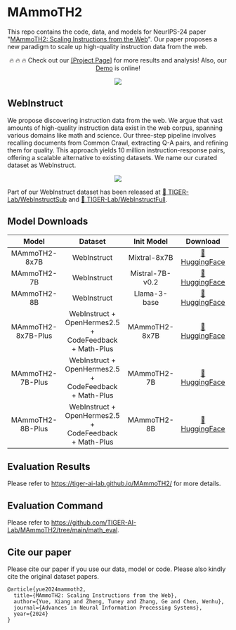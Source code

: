 # MAmmoTH2

This repo contains the code, data, and models for NeurIPS-24 paper "[MAmmoTH2: Scaling Instructions from the Web](https://arxiv.org/abs/2405.03548)". Our paper proposes a new paradigm to scale up high-quality instruction data from the web.

<div align="center">
 🔥 🔥 🔥 Check out our <a href = "https://tiger-ai-lab.github.io/MAmmoTH2/">[Project Page]</a> for more results and analysis! Also, our <a href="https://huggingface.co/spaces/TIGER-Lab/MAmmoTH2">Demo</a> is online!
</div>


<p align="center">
<div style="display: flex; justify-content: center;">
    <img src="https://tiger-ai-lab.github.io/MAmmoTH2/static/images/teaser_front.jpg" width:auto; margin-right:10px">
</div>
</p>

## WebInstruct
We propose discovering instruction data from the web. We argue that vast amounts of high-quality instruction data exist in the web corpus, spanning various domains like math and science. Our three-step pipeline involves recalling documents from Common Crawl, extracting Q-A pairs, and refining them for quality. This approach yields 10 million instruction-response pairs, offering a scalable alternative to existing datasets. We name our curated dataset as WebInstruct.

<p align="center">

<div style="display: flex; justify-content: center;">
    <img src="https://tiger-ai-lab.github.io/MAmmoTH2/static/images/teaser.jpg" width:auto; margin-right:10px">
</div>
</p>

Part of our WebInstruct dataset has been released at [🤗 TIGER-Lab/WebInstructSub](https://huggingface.co/datasets/TIGER-Lab/WebInstructSub) and [🤗 TIGER-Lab/WebInstructFull](https://huggingface.co/datasets/TIGER-Lab/WebInstructFull).

## Model Downloads

<div align="center">

| **Model**            | **Dataset**                                            | **Init Model** | **Download**   |
| :------------:       | :------------:                                         | :------------: | :------------: |
| MAmmoTH2-8x7B        | WebInstruct                                            | Mixtral-8x7B   | [🤗 HuggingFace](https://huggingface.co/TIGER-Lab/MAmmoTH2-8x7B)   |
| MAmmoTH2-7B          | WebInstruct                                            | Mistral-7B-v0.2| [🤗 HuggingFace](https://huggingface.co/TIGER-Lab/MAmmoTH2-7B)   |
| MAmmoTH2-8B          | WebInstruct                                            | Llama-3-base   | [🤗 HuggingFace](https://huggingface.co/TIGER-Lab/MAmmoTH2-8B)   |
| MAmmoTH2-8x7B-Plus   | WebInstruct + OpenHermes2.5 + CodeFeedback + Math-Plus | MAmmoTH2-8x7B  | [🤗 HuggingFace](https://huggingface.co/TIGER-Lab/MAmmoTH2-8x7B-Plus)   |
| MAmmoTH2-7B-Plus     | WebInstruct + OpenHermes2.5 + CodeFeedback + Math-Plus | MAmmoTH2-7B    | [🤗 HuggingFace](https://huggingface.co/TIGER-Lab/MAmmoTH2-7B-Plus)   |
| MAmmoTH2-8B-Plus     | WebInstruct + OpenHermes2.5 + CodeFeedback + Math-Plus | MAmmoTH2-8B    | [🤗 HuggingFace](https://huggingface.co/TIGER-Lab/MAmmoTH2-8-Plus)   |

</div>

## Evaluation Results

Please refer to https://tiger-ai-lab.github.io/MAmmoTH2/ for more details.

## Evaluation Command
Please refer to https://github.com/TIGER-AI-Lab/MAmmoTH2/tree/main/math_eval. 

## Cite our paper
Please cite our paper if you use our data, model or code. Please also kindly cite the original dataset papers.
```
@article{yue2024mammoth2,
  title={MAmmoTH2: Scaling Instructions from the Web},
  author={Yue, Xiang and Zheng, Tuney and Zhang, Ge and Chen, Wenhu},
  journal={Advances in Neural Information Processing Systems},
  year={2024}
}
```

